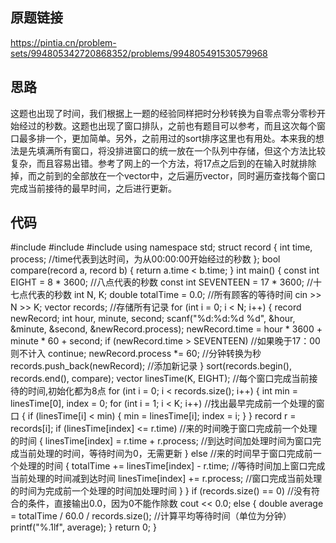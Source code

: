 ## 原题链接
https://pintia.cn/problem-sets/994805342720868352/problems/994805491530579968

## 思路
这题也出现了时间，我们根据上一题的经验同样把时分秒转换为自零点零分零秒开始经过的秒数。这题也出现了窗口排队，之前也有题目可以参考，而且这次每个窗口最多排一个，更加简单。另外，之前用过的sort排序这里也有用处。本来我的想法是先填满所有窗口，将没排进窗口的统一放在一个队列中存储，但这个方法比较复杂，而且容易出错。参考了网上的一个方法，将17点之后到的在输入时就排除掉，而之前到的全部放在一个vector中，之后遍历vector，同时遍历查找每个窗口完成当前接待的最早时间，之后进行更新。

## 代码
#include <iostream>
#include <vector>
#include <algorithm>
using namespace std;
struct record
{
	int time, process;	//time代表到达时间，为从00:00:00开始经过的秒数
};
bool compare(record a, record b)
{
	return a.time < b.time;
}
int main()
{
	const int EIGHT = 8 * 3600;	//八点代表的秒数
	const int SEVENTEEN = 17 * 3600;	//十七点代表的秒数
	int N, K;
	double totalTime = 0.0;	//所有顾客的等待时间
	cin >> N >> K;
	vector<record> records;	//存储所有记录
	for (int i = 0; i < N; i++)
	{
		record newRecord;
		int hour, minute, second;
		scanf("%d:%d:%d %d", &hour, &minute, &second, &newRecord.process);
		newRecord.time = hour * 3600 + minute * 60 + second;
		if (newRecord.time > SEVENTEEN)	//如果晚于17：00则不计入
			continue;
		newRecord.process *= 60;	//分钟转换为秒
		records.push_back(newRecord);	//添加新记录
	}
	sort(records.begin(), records.end(), compare);
	vector<int> linesTime(K, EIGHT);	//每个窗口完成当前接待的时间,初始化都为8点
	for (int i = 0; i < records.size(); i++)
	{
		int min = linesTime[0], index = 0;
		for (int i = 1; i < K; i++)	//找出最早完成前一个处理的窗口
		{
			if (linesTime[i] < min)
			{
				min = linesTime[i];
				index = i;
			}
		}
		record r = records[i];
		if (linesTime[index] <= r.time)	//来的时间晚于窗口完成前一个处理的时间
		{
			linesTime[index] = r.time + r.process;	//到达时间加处理时间为窗口完成当前处理的时间，等待时间为0，无需更新
		}
		else //来的时间早于窗口完成前一个处理的时间
		{
			totalTime += linesTime[index] - r.time;	//等待时间加上窗口完成当前处理的时间减到达时间
			linesTime[index] += r.process;	//窗口完成当前处理的时间为完成前一个处理的时间加处理时间
		}
	}
	if (records.size() == 0)	//没有符合的条件，直接输出0.0，因为0不能作除数
		cout << 0.0;
	else
	{
		double average = totalTime / 60.0 / records.size();	//计算平均等待时间（单位为分钟）
		printf("%.1lf", average);
	}
	return 0;
}